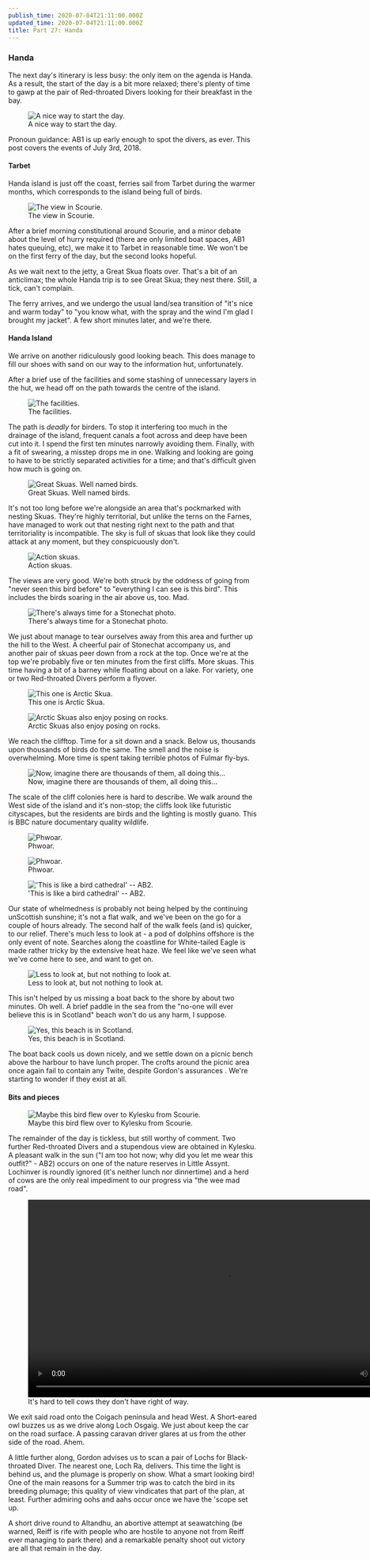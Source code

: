 ```yaml
---
publish_time: 2020-07-04T21:11:00.000Z
updated_time: 2020-07-04T21:11:00.000Z
title: Part 27: Handa
---
```


### Handa

The next day's itinerary is less busy: the only item on the agenda is
Handa. As a result, the start of the day is a bit more relaxed;
there's plenty of time to gawp at the pair of Red-throated Divers
looking for their breakfast in the bay.

<figure class="figure">
  <img
    src="27-scourie-rtd.png"
    class="figure-img img-fluid rounded"
    alt="A nice way to start the day."/>
  <figcaption class="figure-caption text-center">
    A nice way to start the day.
  </figcaption>
</figure>

Pronoun guidance: AB1 is up early enough to spot the divers, as ever. This
post covers the events of July 3rd, 2018.

#### Tarbet

Handa island is just off the coast, ferries sail from Tarbet during the
warmer months, which corresponds to the island being full of birds.

<figure class="figure">
  <img
    src="27-scourie-view.png"
    class="figure-img img-fluid rounded"
    alt="The view in Scourie."/>
  <figcaption class="figure-caption text-center">
    The view in Scourie.
  </figcaption>
</figure>

After a brief morning constitutional around Scourie, and a minor debate about
the level of hurry required (there are only limited boat spaces, AB1 hates
queuing, etc), we make it to Tarbet in reasonable time. We won't be on the
first ferry of the day, but the second looks hopeful.

As we wait next to the jetty, a Great Skua floats over. That's a bit of an
anticlimax; the whole Handa trip is to see Great Skua; they nest there. Still, a
tick, can't complain.

The ferry arrives, and we undergo the usual land/sea transition of
"it's nice and warm today" to "you know what, with the spray and the
wind I'm glad I brought my jacket". A few short minutes later, and we're there.

#### Handa Island 

We arrive on another ridiculously good looking beach. This does manage to
fill our shoes with sand on our way to the information hut, unfortunately.

After a brief use of the facilities and some stashing of unnecessary
layers in the hut, we head off on the path towards the centre of the
island.

<figure class="figure">
  <img
    src="27-handa-huts.png"
    class="figure-img img-fluid rounded"
    alt="The facilities."/>
  <figcaption class="figure-caption text-center">
    The facilities.
  </figcaption>
</figure>

The path is _deadly_ for birders. To stop it interfering too much in
the drainage of the island, frequent canals a foot across and deep have
been cut into it. I spend the first ten minutes narrowly avoiding
them. Finally, with a fit of swearing, a misstep drops me in
one. Walking and looking are going to have to be strictly separated activities
for a time; and that's difficult given how much is going on.

<figure class="figure">
  <img
    src="27-skuas-rock.png"
    class="figure-img img-fluid rounded"
    alt="Great Skuas. Well named birds."/>
  <figcaption class="figure-caption text-center">
    Great Skuas. Well named birds.
  </figcaption>
</figure>

It's not too long before we're alongside an area that's pockmarked
with nesting Skuas. They're highly territorial, but unlike the terns
on the Farnes, have managed to work out that nesting right next to the
path and that territoriality is incompatible. The sky is full of skuas that
look like they could attack at any moment, but they conspicuously don't.

<figure class="figure">
  <img
    src="27-action-skuas.png"
    class="figure-img img-fluid rounded"
    alt="Action skuas."/>
  <figcaption class="figure-caption text-center">
    Action skuas.
  </figcaption>
</figure>

The views are very good. We're both struck by the oddness of
going from "never seen this bird before" to "everything I can see is
this bird". This includes the birds soaring in the air above us,
too. Mad.

<figure class="figure">
  <img
    src="27-stonechat.png"
    class="figure-img img-fluid rounded"
    alt="There's always time for a Stonechat photo."/>
  <figcaption class="figure-caption text-center">
    There's always time for a Stonechat photo.
  </figcaption>
</figure>

We just about manage to tear ourselves away from this area and further
up the hill to the West. A cheerful pair of Stonechat accompany us,
and another pair of skuas peer down from a rock at the top. Once we're
at the top we're probably five or ten minutes from the first
cliffs. More skuas. This time having a bit of a barney while floating
about on a lake. For variety, one or two Red-throated Divers perform a
flyover.

<figure class="figure">
  <img
    src="27-arctic-skua.png"
    class="figure-img img-fluid rounded"
    alt="This one is Arctic Skua."/>
  <figcaption class="figure-caption text-center">
    This one is Arctic Skua.
  </figcaption>
</figure>

<figure class="figure">
  <img
    src="27-arctic-skua-rocks.png"
    class="figure-img img-fluid rounded"
    alt="Arctic Skuas also enjoy posing on rocks."/>
  <figcaption class="figure-caption text-center">
    Arctic Skuas also enjoy posing on rocks.
  </figcaption>
</figure>

We reach the clifftop. Time for a sit down and a snack. Below us,
thousands upon thousands of birds do the same. The smell and the noise
is overwhelming. More time is spent taking terrible photos of Fulmar
fly-bys.

<figure class="figure">
  <img
    src="27-angry-fulmars.png"
    class="figure-img img-fluid rounded"
    alt="Now, imagine there are thousands of them, all doing this..."/>
  <figcaption class="figure-caption text-center">
    Now, imagine there are thousands of them, all doing this...
  </figcaption>
</figure>

The scale of the cliff colonies here is hard to describe. We walk
around the West side of the island and it's non-stop; the cliffs look
like futuristic cityscapes, but the residents are birds and the
lighting is mostly guano. This is BBC nature documentary quality wildlife.

<figure class="figure">
  <img
    src="27-handa-cliffs.png"
    class="figure-img img-fluid rounded"
    alt="Phwoar."/>
  <figcaption class="figure-caption text-center">
    Phwoar.
  </figcaption>
</figure>

<figure class="figure">
  <img
    src="27-handa-stack.png"
    class="figure-img img-fluid rounded"
    alt="Phwoar."/>
  <figcaption class="figure-caption text-center">
    Phwoar.
  </figcaption>
</figure>

<figure class="figure">
  <img
    src="27-bird-cathedral.png"
    class="figure-img img-fluid rounded"
    alt="'This is like a bird cathedral' -- AB2."/>
  <figcaption class="figure-caption text-center">
    'This is like a bird cathedral' -- AB2.
  </figcaption>
</figure>

Our state of whelmedness is probably not being helped by the
continuing unScottish sunshine; it's not a flat walk, and we've been
on the go for a couple of hours already. The second half of the walk
feels (and is) quicker, to our relief. There's much less to look at -
a pod of dolphins offshore is the only event of note. Searches along
the coastline for White-tailed Eagle is made rather tricky by the
extensive heat haze. We feel like we've seen what we've come here to
see, and want to get on.

<figure class="figure">
  <img
    src="27-boardwalk.png"
    class="figure-img img-fluid rounded"
    alt="Less to look at, but not nothing to look at."/>
  <figcaption class="figure-caption text-center">
    Less to look at, but not nothing to look at.
  </figcaption>
</figure>

This isn't helped by us missing a boat back to the shore by about two
minutes. Oh well. A brief paddle in the sea from the "no-one will ever 
believe this is in Scotland" beach won't do us any harm, I suppose.

<figure class="figure">
  <img
    src="27-handa-beach.png"
    class="figure-img img-fluid rounded"
    alt="Yes, this beach is in Scotland."/>
  <figcaption class="figure-caption text-center">
    Yes, this beach is in Scotland.
  </figcaption>
</figure>

The boat back cools us down nicely, and we settle down on a picnic
bench above the harbour to have lunch proper. The crofts around the
picnic area once again fail to contain any Twite, despite Gordon's assurances
. We're starting to wonder if they exist at all.

#### Bits and pieces

<figure class="figure">
  <img
    src="27-kylesku-rtd.png"
    class="figure-img img-fluid rounded"
    alt="Maybe this bird flew over to Kylesku from Scourie."/>
  <figcaption class="figure-caption text-center">
    Maybe this bird flew over to Kylesku from Scourie.
  </figcaption>
</figure>

The remainder of the day is tickless, but still worthy of comment. Two
further Red-throated Divers and a stupendous view are obtained in
Kylesku. A pleasant walk in the sun ("I am too hot now; why did you
let me wear this outfit?" - AB2) occurs on one of the nature reserves
in Little Assynt. Lochinver is roundly ignored (it's neither lunch nor
dinnertime) and a herd of cows are the only real impediment to our
progress via "the wee mad road".

<figure class="figure">
  <video controls width="800">
    <source src="27-wee-mad-road.mp4" type="video/mp4">    
    Sorry, your browser doesn't support embedded videos.
  </video>
  <figcaption class="figure-caption text-center">
    It's hard to tell cows they don't have right of way.
  </figcaption>
</figure>

We exit said road onto the Coigach peninsula and head West. A
Short-eared owl buzzes us as we drive along Loch Osgaig. We just about
keep the car on the road surface. A passing caravan driver glares at
us from the other side of the road. Ahem.

A little further along, Gordon advises us to scan a pair of Lochs for
Black-throated Diver. The nearest one, Loch Ra, delivers. This time
the light is behind us, and the plumage is properly on show. What a
smart looking bird! One of the main reasons for a Summer trip was to
catch the bird in its breeding plumage; this quality of view
vindicates that part of the plan, at least. Further admiring oohs and
aahs occur once we have the 'scope set up.

A short drive round to Altandhu, an abortive attempt at seawatching
(be warned, Reiff is rife with people who are hostile to anyone not
from Reiff ever managing to park there) and a remarkable penalty shoot
out victory are all that remain in the day.